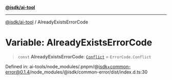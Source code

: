 [**@isdk/ai-tool**](../README.md)

***

[@isdk/ai-tool](../globals.md) / AlreadyExistsErrorCode

# Variable: AlreadyExistsErrorCode

> `const` **AlreadyExistsErrorCode**: [`Conflict`](../enumerations/ErrorCode.md#conflict) = `ErrorCode.Conflict`

Defined in: ai-tools/node\_modules/.pnpm/@isdk+common-error@0.1.4/node\_modules/@isdk/common-error/dist/index.d.ts:30
